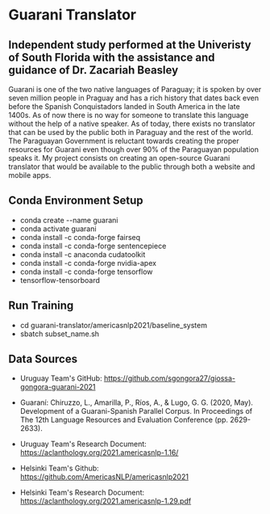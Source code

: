 # Guarani Translator
## Independent study performed at the Univeristy of South Florida with the assistance and guidance of Dr. Zacariah Beasley

Guarani is one of the two native languages of Paraguay; it is spoken by over seven million people in Praguay and has a rich history that dates back even before the Spanish Conquistadors landed in South America in the late 1400s. As of now there is no way for someone to translate this language without the help of a native speaker. As of today, there exists no translator that can be used by the public both in Paraguay and the rest of the world. The Paraguayan Government is reluctant towards creating the proper resources for Guarani even though over 90% of the Paraguayan population speaks it.
My project consists on creating an open-source Guarani translator that would be available to the public through both a website and mobile apps. 

## Conda Environment Setup
- conda create --name guarani
- conda activate guarani
- conda install -c conda-forge fairseq 
- conda install -c conda-forge sentencepiece 
- conda install -c anaconda cudatoolkit
- conda install -c conda-forge nvidia-apex
- conda install -c conda-forge tensorflow
- tensorflow-tensorboard

## Run Training
- cd guarani-translator/americasnlp2021/baseline_system
- sbatch subset_name.sh

## Data Sources
- Uruguay Team's GitHub: https://github.com/sgongora27/giossa-gongora-guarani-2021
- Guaraní: Chiruzzo, L., Amarilla, P., Ríos, A., & Lugo, G. G. (2020, May). Development of a Guarani-Spanish Parallel Corpus. In Proceedings of The 12th Language Resources and Evaluation Conference (pp. 2629-2633).

- Uruguay Team's Research Document: https://aclanthology.org/2021.americasnlp-1.16/

- Helsinki Team's Github: https://github.com/AmericasNLP/americasnlp2021

- Helsinki Team's Research Document: https://aclanthology.org/2021.americasnlp-1.29.pdf
